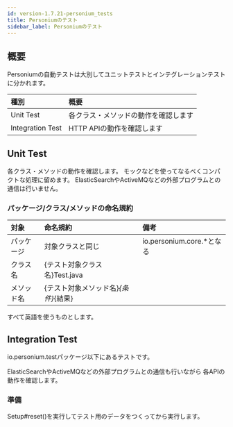 ```yaml
---
id: version-1.7.21-personium_tests
title: Personiumのテスト
sidebar_label: Personiumのテスト
---
```


## 概要

Personiumの自動テストは大別してユニットテストとインテグレーションテストに分かれます。

|種別|概要|
|:--|:--|
|Unit Test|各クラス・メソッドの動作を確認します|
|Integration Test|HTTP APIの動作を確認します|


## Unit Test

各クラス・メソッドの動作を確認します。
モックなどを使ってなるべくコンパクトな処理に留めます。
ElasticSearchやActiveMQなどの外部プログラムとの通信は行いません。


### パッケージ/クラス/メソッドの命名規約

|対象|命名規約|備考|
|:--|:--|:--|
|パッケージ|対象クラスと同じ|io.personium.core.*となる|
|クラス名|{テスト対象クラス名}Test.java| |
|メソッド名|{テスト対象メソッド名}_{条件}_{結果}| |

すべて英語を使うものとします。

## Integration Test

io.personium.testパッケージ以下にあるテストです。

ElasticSearchやActiveMQなどの外部プログラムとの通信も行いながら
各APIの動作を確認します。

### 準備

Setup#reset()を実行してテスト用のデータをつくってから実行します。


